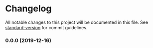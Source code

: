 # Changelog

All notable changes to this project will be documented in this file. See [standard-version](https://github.com/conventional-changelog/standard-version) for commit guidelines.

### 0.0.0 (2019-12-16)
